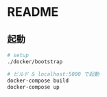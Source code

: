 # README

## 起動

```bash
# setup
./docker/bootstrap

# ビルド & localhost:5000 で起動
docker-compose build
docker-compose up
```
